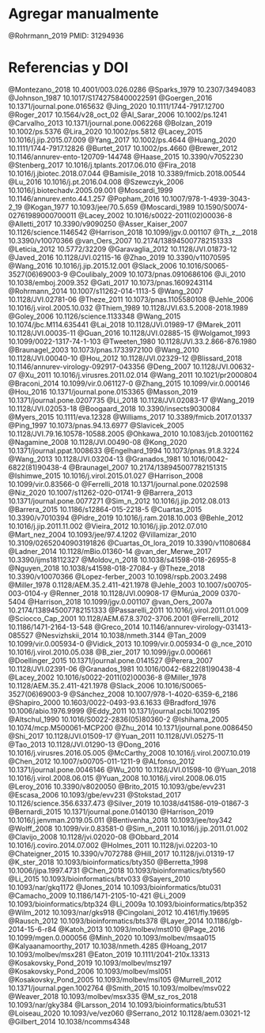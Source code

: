 # Agregar manualmente
@Rohrmann_2019 PMID: 31294936

# Referencias y DOI
@Montezano_2018 10.4001/003.026.0286
@Sparks_1979 10.2307/3494083
@Johnson_1987 10.1017/S1742758400022591
@Goergen_2016 10.1371/journal.pone.0165632 
@Jing_2020 10.1111/1744-7917.12700
@Roger_2017 10.1564/v28_oct_02
@Al_Sarar_2006 10.1002/ps.1241
@Carvalho_2013 10.1371/journal.pone.0062268
@Bolzan_2019 10.1002/ps.5376
@Lira_2020 10.1002/ps.5812
@Lacey_2015 10.1016/j.jip.2015.07.009
@Yang_2017 10.1002/ps.4644
@Huang_2020 10.1111/1744-7917.12826
@Burtet_2017 10.1002/ps.4660
@Brewer_2012 10.1146/annurev-ento-120709-144748
@Haase_2015 10.3390/v7052230
@Stenberg_2017 10.1016/j.tplants.2017.06.010
@Fira_2018 10.1016/j.jbiotec.2018.07.044
@Bamisile_2018 10.3389/fmicb.2018.00544
@Lu_2016 10.1016/j.pt.2016.04.008
@Szewczyk_2006 10.1016/j.biotechadv.2005.09.001
@Moscardi_1999 10.1146/annurev.ento.44.1.257
@Popham_2016 10.1007/978-1-4939-3043-2_19
@Kogan_1977 10.1093/jee/70.5.659
@Moscardi_1989 10.1590/S0074-02761989000700011
@Lacey_2002 10.1016/s0022-2011(02)00036-8
@Alletti_2017 10.3390/v9090250
@Asser_Kaiser_2007 10.1126/science.1146542
@Harrison_2018 10.1099/jgv.0.001107
@Th_z__2018 10.3390/v10070366
@van_Oers_2007 10.2174/138945007782151333
@Leticia_2012 10.5772/32209
@Garavaglia_2012 10.1128/JVI.01873-12
@Javed_2016 10.1128/JVI.02115-16
@Zhao_2019 10.3390/v11070595
@Wang_2016 10.1016/j.jip.2015.12.001
@Slack_2006 10.1016/S0065-3527(06)69003-9
@Coulibaly_2009 10.1073/pnas.0910686106
@Ji_2010 10.1038/emboj.2009.352
@Gati_2017 10.1073/pnas.1609243114
@Rohrmann_2014 10.1007/s11262-014-1113-5
@Wang_2007 10.1128/JVI.02781-06
@Theze_2011 10.1073/pnas.1105580108
@Jehle_2006 10.1016/j.virol.2005.10.032
@Thiem_1989 10.1128/JVI.63.5.2008-2018.1989
@Goley_2006 10.1126/science.1133348
@Wang_2015 10.1074/jbc.M114.635441
@Lai_2018 10.1128/JVI.01989-17
@Marek_2011 10.1128/JVI.00035-11
@Guan_2016 10.1128/JVI.02885-15
@Wolgamot_1993 10.1099/0022-1317-74-1-103
@Tweeten_1980 10.1128/JVI.33.2.866-876.1980
@Braunagel_2003 10.1073/pnas.1733972100
@Wang_2010 10.1128/JVI.00040-10
@Hou_2012 10.1128/JVI.02329-12
@Blissard_2018 10.1146/annurev-virology-092917-043356
@Deng_2007 10.1128/JVI.00632-07
@Xu_2011 10.1016/j.virusres.2011.02.014
@Wang_2011 10.1021/pr2000804
@Braconi_2014 10.1099/vir.0.061127-0
@Zhang_2015 10.1099/vir.0.000146
@Hou_2016 10.1371/journal.pone.0153365
@Masson_2019 10.1371/journal.pone.0207735
@Li_2018 10.1128/JVI.02083-17
@Wang_2019 10.1128/JVI.02053-18
@Boogaard_2018 10.3390/insects9030084
@Myers_2015 10.1111/eva.12328
@Williams_2017 10.3389/fmicb.2017.01337
@Ping_1997 10.1073/pnas.94.13.6977
@Slavicek_2005 10.1128/JVI.79.16.10578-10588.2005
@Ohkawa_2010 10.1083/jcb.201001162
@Nagamine_2008 10.1128/JVI.00490-08
@Kong_2020 10.1371/journal.ppat.1008633
@Engelhard_1994 10.1073/pnas.91.8.3224
@Wang_2013 10.1128/JVI.03204-13
@Granados_1981 10.1016/0042-6822(81)90438-4
@Braunagel_2007 10.2174/138945007782151315
@Ishimwe_2015 10.1016/j.virol.2015.01.027
@Harrison_2008 10.1099/vir.0.83566-0
@Ferrelli_2018 10.1371/journal.pone.0202598
@Niz_2020 10.1007/s11262-020-01741-9
@Barrera_2013 10.1371/journal.pone.0077271
@Sim_n_2012 10.1016/j.jip.2012.08.013
@Barrera_2015 10.1186/s12864-015-2218-5
@Cuartas_2015 10.3390/v7010394
@Pidre_2019 10.1016/j.ram.2018.10.003
@Behle_2012 10.1016/j.jip.2011.11.002
@Vieira_2012 10.1016/j.jip.2012.07.010
@Mart_nez_2004 10.1093/jee/97.4.1202
@Villamizar_2010 10.3109/02652040903191826
@Cuartas_Ot_lora_2019 10.3390/v11080684
@Ladner_2014 10.1128/mBio.01360-14
@van_der_Merwe_2017 10.3390/ijms18112327
@Moldov_n_2018 10.1038/s41598-018-26955-8
@Nguyen_2018 10.1038/s41598-018-27084-y
@Theze_2018 10.3390/v10070366
@Lopez-ferber_2003 10.1098/rspb.2003.2498
@Miller_1978 0.1128/AEM.35.2.411-421.1978 
@Jehle_2003 10.1007/s00705-003-0104-y
@Renner_2018 10.1128/JVI.00908-17
@Murúa_2009 0370-5404
@Harrison_2018 10.1099/jgv.0.001107
@van_Oers_2007a 10.2174/138945007782151333
@Passarelli_2011 10.1016/j.virol.2011.01.009
@Sciocco_Cap_2001 10.1128/AEM.67.8.3702-3706.2001
@Ferrelli_2012 10.1186/1471-2164-13-548
@Greco_2014 10.1146/annurev-virology-031413-085527
@Nesvizhskii_2014 10.1038/nmeth.3144
@Tan_2009 10.1099/vir.0.005934-0
@Vidick_2013 10.1099/vir.0.005934-0
@_nce_2010 10.1016/j.virol.2010.05.038
@B_zier_2017 10.1099/jgv.0.000661
@Doellinger_2015 10.1371/journal.pone.0141527
@Perera_2007 10.1128/JVI.02391-06
@Granados_1981 10.1016/0042-6822(81)90438-4
@Lacey_2002 10.1016/s0022-2011(02)00036-8
@Miller_1978 10.1128/AEM.35.2.411-421.1978
@Slack_2006 10.1016/S0065-3527(06)69003-9
@Sánchez_2008 10.1007/978-1-4020-6359-6_2186
@Shapiro_2000 10.1603/0022-0493-93.6.1633
@Bradford_1976 10.1006/abio.1976.9999
@Eddy_2011 10.1371/journal.pcbi.1002195
@Altschul_1990 10.1016/S0022-2836(05)80360-2
@Ishihama_2005 10.1074/mcp.M500061-MCP200
@Zhu_2014 10.1371/journal.pone.0086450
@Shi_2017 10.1128/JVI.01509-17
@Yuan_2011 10.1128/JVI.05275-11
@Tao_2013 10.1128/JVI.01290-13
@Dong_2016 10.1016/j.virusres.2016.05.005
@McCarthy_2008 10.1016/j.virol.2007.10.019
@Chen_2012 10.1007/s00705-011-1211-9
@ALfonso_2012 10.1371/journal.pone.0046146
@Wu_2010 10.1128/JVI.01598-10
@Yuan_2018 10.1016/j.virol.2008.06.015
@Yuan_2008 10.1016/j.virol.2008.06.015
@Leroy_2016 10.3390/v8020050
@Brito_2015 10.1093/gbe/evv231
@Escasa_2006 10.1093/gbe/evv231
@Stokstad_2017 10.1126/science.356.6337.473
@Silver_2019 10.1038/d41586-019-01867-3
@Bernardi_2015 10.1371/journal.pone.0140130
@Harrison_2019 10.1016/j.jenvman.2019.05.011
@Bentivenha_2018 10.1093/jee/toy342
@Wolff_2008 10.1099/vir.0.83581-0
@Sim_n_2011 10.1016/j.jip.2011.01.002
@Clavijo_2008 10.1128/jvi.02020-08
@Obbard_2014 10.1016/j.coviro.2014.07.002
@Holmes_2011 10.1128/jvi.02203-10
@Chateigner_2015 10.3390/v7072788
@Hill_2017 10.1128/jvi.01319-17
@K_ster_2018 10.1093/bioinformatics/bty350
@Berretta_1998 10.1006/jipa.1997.4731
@Chen_2018 10.1093/bioinformatics/bty560
@Li_2015 10.1093/bioinformatics/btv033
@Sayers_2010 10.1093/nar/gkq1172
@Jones_2014 10.1093/bioinformatics/btu031
@Camacho_2009 10.1186/1471-2105-10-421
@Li_2009 10.1093/bioinformatics/btp324
@Li_2009a 10.1093/bioinformatics/btp352
@Wilm_2012 10.1093/nar/gks918
@Cingolani_2012 10.4161/fly.19695
@Rausch_2012 10.1093/bioinformatics/bts378
@Layer_2014 10.1186/gb-2014-15-6-r84
@Katoh_2013 10.1093/molbev/mst010
@Page_2016 10.1099/mgen.0.000056
@Minh_2020 10.1093/molbev/msaa015
@Kalyaanamoorthy_2017 10.1038/nmeth.4285
@Hoang_2017 10.1093/molbev/msx281
@Eaton_2019 10.1111/2041-210x.13313
@Kosakovsky_Pond_2019 10.1093/molbev/msz197
@Kosakovsky_Pond_2006 10.1093/molbev/msl051
@Kosakovsky_Pond_2005 10.1093/molbev/msi105
@Murrell_2012 10.1371/journal.pgen.1002764
@Smith_2015 10.1093/molbev/msv022
@Weaver_2018 10.1093/molbev/msx335
@M_sz_ros_2018 10.1093/nar/gky384
@Larsson_2014 10.1093/bioinformatics/btu531
@Loiseau_2020 10.1093/ve/vez060
@Serrano_2012 10.1128/aem.03021-12
@Gilbert_2014 10.1038/ncomms4348
